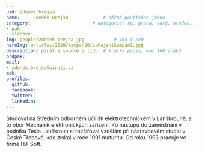 ```yaml
---
uid: zdenek.brejsa
name:     Zdeněk Brejša      		# běžně používáné jméno
category:                 		# kategorie: rp, praha, vary, hradec, jmk, senat
- pak
- clenove
img: people/zdenek-brejsa.jpg           # 165 x 220
heroImg: articles/2020/kampan20/zahajenikampan1.jpg
description: pirát a soudce z lidu	# kratký popis, max 160 znaků
ordpak:
mail:
- zdenek.brejsa@pirati.cz
mob:
profiles:
  github:
  facebook:
  twitter:
  linkedin:
---
```

Studoval na Středním odborném učilišti elektrotechnickém v Lanškrouně, a to obor Mechanik elektronických zařízení. Po nástupu do zaměstnání v podniku Tesla Lanškroun si rozšiřoval vzdělání při nástavbovém studiu v České Třebové, kde získal v roce 1991 maturitu. Od roku 1993 pracuje ve firmě HJ-Soft.
